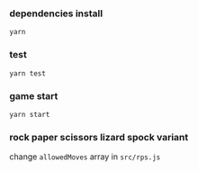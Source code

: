 ### dependencies install

`yarn`

### test

`yarn test`

### game start

`yarn start`

### rock paper scissors lizard spock variant

change `allowedMoves` array in `src/rps.js`
